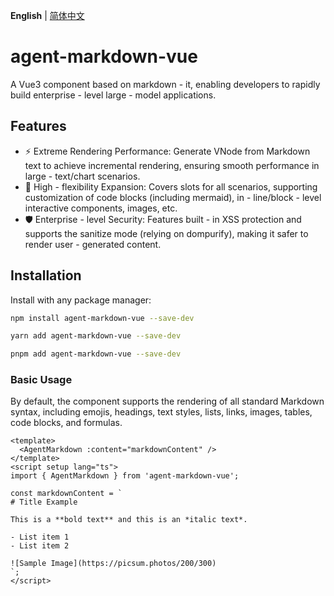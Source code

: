 **English** | [简体中文](./README.zh-CN.md)

# agent-markdown-vue

A Vue3 component based on markdown - it, enabling developers to rapidly build enterprise - level large - model applications.

## Features

- ⚡️ Extreme Rendering Performance: Generate VNode from Markdown text to achieve incremental rendering, ensuring smooth performance in large - text/chart scenarios.
- 🔧 High - flexibility Expansion: Covers slots for all scenarios, supporting customization of code blocks (including mermaid), in - line/block - level interactive components, images, etc.
- 🛡️ Enterprise - level Security: Features built - in XSS protection and supports the sanitize mode (relying on dompurify), making it safer to render user - generated content.

## Installation

Install with any package manager:

```bash [npm]
npm install agent-markdown-vue --save-dev
```

```bash [yarn]
yarn add agent-markdown-vue --save-dev
```

```bash [pnpm]
pnpm add agent-markdown-vue --save-dev
```

### Basic Usage

By default, the component supports the rendering of all standard Markdown syntax, including emojis, headings, text styles, lists, links, images, tables, code blocks, and formulas.

```vue
<template>
  <AgentMarkdown :content="markdownContent" />
</template>
<script setup lang="ts">
import { AgentMarkdown } from 'agent-markdown-vue';

const markdownContent = `
# Title Example

This is a **bold text** and this is an *italic text*.

- List item 1
- List item 2

![Sample Image](https://picsum.photos/200/300)
`;
</script>
```
